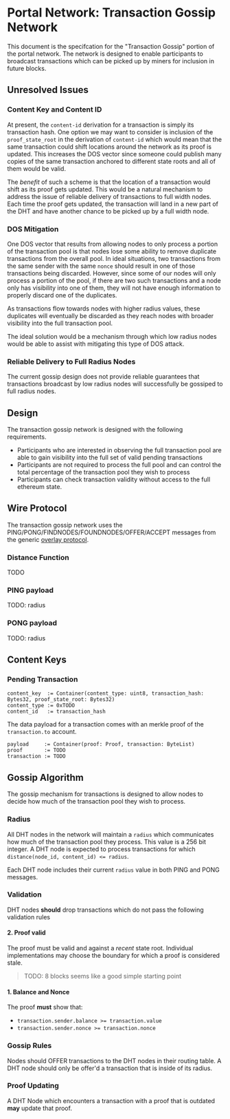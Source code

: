 # Portal Network: Transaction Gossip Network

This document is the specifcation for the "Transaction Gossip" portion of the portal network.  The network is designed to enable participants to broadcast transactions which can be picked up by miners for inclusion in future blocks.

## Unresolved Issues

### Content Key and Content ID

At present, the `content-id` derivation for a transaction is simply its transaction hash. One option we may want to consider is inclusion of the `proof_state_root` in the derivation of `content-id` which would mean that the same transaction could shift locations around the network as its proof is updated.  This increases the DOS vector since someone could publish many copies of the same transaction anchored to different state roots and all of them would be valid.

The *benefit* of such a scheme is that the location of a transaction would shift as its proof gets updated.  This would be a natural mechanism to address the issue of reliable delivery of transactions to full width nodes.  Each time the proof gets updated, the transaction will land in a new part of the DHT and have another chance to be picked up by a full width node.

### DOS Mitigation

One DOS vector that results from allowing nodes to only process a portion of the transaction pool is that nodes lose some ability to remove duplicate transactions from the overall pool.  In ideal situations, two transactions from the same sender with the same `nonce` should result in one of those transactions being discarded.  However, since some of our nodes will only process a portion of the pool, if there are two such transactions and a node only has visibility into one of them, they will not have enough information to properly discard one of the duplicates.

As transactions flow towards nodes with higher radius values, these duplicates will eventually be discarded as they reach nodes with broader visibility into the full transaction pool.

The ideal solution would be a mechanism through which low radius nodes would be able to assist with mitigating this type of DOS attack.

### Reliable Delivery to Full Radius Nodes

The current gossip design does not provide reliable guarantees that transactions broadcast by low radius nodes will successfully be gossiped to full radius nodes.

## Design

The transaction gossip network is designed with the following requirements.

- Participants who are interested in observing the full transaction pool are able to gain visibility into the full set of valid pending transactions
- Participants are not required to process the full pool and can control the total percentage of the transaction pool they wish to process
- Participants can check transaction validity without access to the full ethereum state.


## Wire Protocol

The transaction gossip network uses the PING/PONG/FINDNODES/FOUNDNODES/OFFER/ACCEPT messages from the generic [overlay protocol](./TODO).

### Distance Function

TODO

### PING payload

TODO: radius

### PONG payload

TODO: radius

## Content Keys

### Pending Transaction

```
content_key  := Container(content_type: uint8, transaction_hash: Bytes32, proof_state_root: Bytes32)
content_type := 0xTODO
content_id   := transaction_hash
```

The data payload for a transaction comes with an merkle proof of the `transaction.to` account.

```
payload     := Container(proof: Proof, transaction: ByteList)
proof       := TODO
transaction := TODO
```


## Gossip Algorithm

The gossip mechanism for transactions is designed to allow nodes to decide how much of the transaction pool they wish to process.

### Radius

All DHT nodes in the network will maintain a `radius` which communicates how much of the transaction pool they process.  This value is a 256 bit integer.  A DHT node is expected to process transactions for which `distance(node_id, content_id) <= radius`.

Each DHT node includes their current `radius` value in both PING and PONG messages.


### Validation

DHT nodes **should** drop transactions which do not pass the following validation rules


#### 2. Proof valid

The proof must be valid and against a *recent* state root. Individual implementations may choose the boundary for which a proof is considered stale.

> TODO: 8 blocks seems like a good simple starting point

#### 1. Balance and Nonce

The proof **must** show that:

- `transaction.sender.balance >= transaction.value`
- `transaction.sender.nonce >= transaction.nonce`

### Gossip Rules

Nodes should OFFER transactions to the DHT nodes in their routing table.  A DHT node should only be offer'd a transaction that is inside of its radius.

### Proof Updating

A DHT Node which encounters a transaction with a proof that is outdated **may** update that proof.
